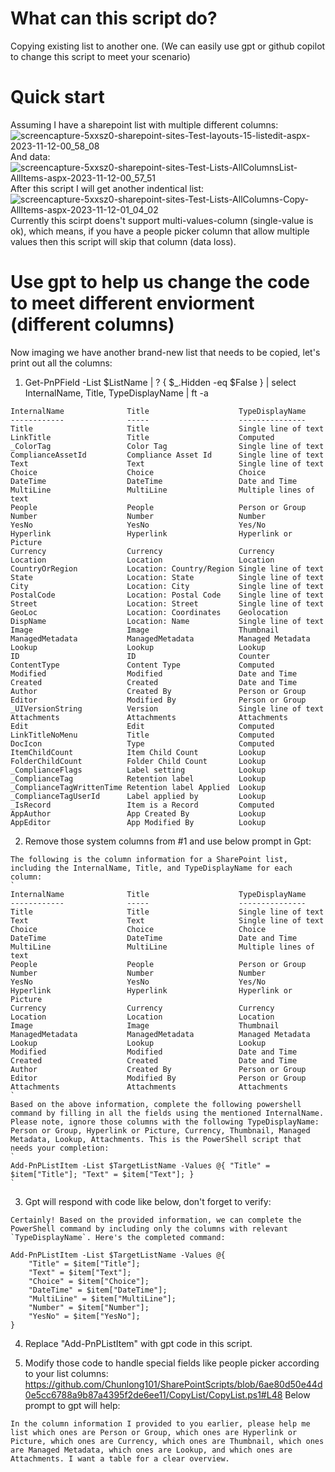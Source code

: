# What can this script do?
Copying existing list to another one. (We can easily use gpt or github copilot to change this script to meet your scenario)

# Quick start
Assuming I have a sharepoint list with multiple different columns: 
![screencapture-5xxsz0-sharepoint-sites-Test-layouts-15-listedit-aspx-2023-11-12-00_58_08](https://github.com/Chunlong101/SharePointScripts/assets/9314578/9208bd71-9c01-4bdf-a527-7171b39bbb2e)
And data: 
![screencapture-5xxsz0-sharepoint-sites-Test-Lists-AllColumnsList-AllItems-aspx-2023-11-12-00_57_51](https://github.com/Chunlong101/SharePointScripts/assets/9314578/8974fd67-1187-45e0-8ba1-327a4a568006)
After this script I will get another indentical list: 
![screencapture-5xxsz0-sharepoint-sites-Test-Lists-AllColumns-Copy-AllItems-aspx-2023-11-12-01_04_02](https://github.com/Chunlong101/SharePointScripts/assets/9314578/3484d879-708c-440b-93fd-7631ecdecdc9)
Currently this scirpt doens't support multi-values-column (single-value is ok), which means, if you have a people picker column that allow multiple values then this script will skip that column (data loss). 

# Use gpt to help us change the code to meet different enviorment (different columns)
Now imaging we have another brand-new list that needs to be copied, let's print out all the columns: 

1. Get-PnPField -List $ListName | ? { $_.Hidden -eq $False } | select InternalName, Title, TypeDisplayName | ft -a
```
InternalName              Title                    TypeDisplayName
------------              -----                    ---------------
Title                     Title                    Single line of text
LinkTitle                 Title                    Computed
_ColorTag                 Color Tag                Single line of text
ComplianceAssetId         Compliance Asset Id      Single line of text
Text                      Text                     Single line of text
Choice                    Choice                   Choice
DateTime                  DateTime                 Date and Time
MultiLine                 MultiLine                Multiple lines of text
People                    People                   Person or Group
Number                    Number                   Number
YesNo                     YesNo                    Yes/No
Hyperlink                 Hyperlink                Hyperlink or Picture
Currency                  Currency                 Currency
Location                  Location                 Location
CountryOrRegion           Location: Country/Region Single line of text
State                     Location: State          Single line of text
City                      Location: City           Single line of text
PostalCode                Location: Postal Code    Single line of text
Street                    Location: Street         Single line of text
GeoLoc                    Location: Coordinates    Geolocation
DispName                  Location: Name           Single line of text
Image                     Image                    Thumbnail
ManagedMetadata           ManagedMetadata          Managed Metadata
Lookup                    Lookup                   Lookup
ID                        ID                       Counter
ContentType               Content Type             Computed
Modified                  Modified                 Date and Time
Created                   Created                  Date and Time
Author                    Created By               Person or Group
Editor                    Modified By              Person or Group
_UIVersionString          Version                  Single line of text
Attachments               Attachments              Attachments
Edit                      Edit                     Computed
LinkTitleNoMenu           Title                    Computed
DocIcon                   Type                     Computed
ItemChildCount            Item Child Count         Lookup
FolderChildCount          Folder Child Count       Lookup
_ComplianceFlags          Label setting            Lookup
_ComplianceTag            Retention label          Lookup
_ComplianceTagWrittenTime Retention label Applied  Lookup
_ComplianceTagUserId      Label applied by         Lookup
_IsRecord                 Item is a Record         Computed
AppAuthor                 App Created By           Lookup
AppEditor                 App Modified By          Lookup
```

2. Remove those system columns from #1 and use below prompt in Gpt:
```
The following is the column information for a SharePoint list, including the InternalName, Title, and TypeDisplayName for each column:
`
InternalName              Title                    TypeDisplayName
------------              -----                    ---------------
Title                     Title                    Single line of text
Text                      Text                     Single line of text
Choice                    Choice                   Choice
DateTime                  DateTime                 Date and Time
MultiLine                 MultiLine                Multiple lines of text
People                    People                   Person or Group
Number                    Number                   Number
YesNo                     YesNo                    Yes/No
Hyperlink                 Hyperlink                Hyperlink or Picture
Currency                  Currency                 Currency
Location                  Location                 Location
Image                     Image                    Thumbnail
ManagedMetadata           ManagedMetadata          Managed Metadata
Lookup                    Lookup                   Lookup
Modified                  Modified                 Date and Time
Created                   Created                  Date and Time
Author                    Created By               Person or Group
Editor                    Modified By              Person or Group
Attachments               Attachments              Attachments
`
Based on the above information, complete the following powershell command by filling in all the fields using the mentioned InternalName. Please note, ignore those columns with the following TypeDisplayName: Person or Group, Hyperlink or Picture, Currency, Thumbnail, Managed Metadata, Lookup, Attachments. This is the PowerShell script that needs your completion: 
`
Add-PnPListItem -List $TargetListName -Values @{ "Title" = $item["Title"]; "Text" = $item["Text"]; }
`
```

3. Gpt will respond with code like below, don't forget to verify:
```
Certainly! Based on the provided information, we can complete the PowerShell command by including only the columns with relevant `TypeDisplayName`. Here's the completed command:

Add-PnPListItem -List $TargetListName -Values @{
    "Title" = $item["Title"];
    "Text" = $item["Text"];
    "Choice" = $item["Choice"];
    "DateTime" = $item["DateTime"];
    "MultiLine" = $item["MultiLine"];
    "Number" = $item["Number"];
    "YesNo" = $item["YesNo"];
}
```

4. Replace "Add-PnPListItem" with gpt code in this script.

5. Modify those code to handle special fields like people picker according to your list columns: https://github.com/Chunlong101/SharePointScripts/blob/6ae80d50e44d0e5cc6788a9b87a4395f2de6ee11/CopyList/CopyList.ps1#L48
Below prompt to gpt will help:
```
In the column information I provided to you earlier, please help me list which ones are Person or Group, which ones are Hyperlink or Picture, which ones are Currency, which ones are Thumbnail, which ones are Managed Metadata, which ones are Lookup, and which ones are Attachments. I want a table for a clear overview.
```
